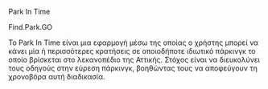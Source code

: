 Park In Time

Find.Park.GO

Το Park In Time είναι μια εφαρμογή μέσω της οποίας ο χρήστης μπορεί να κάνει μία ή περισσότερες κρατήσεις σε οποιοδήποτε ιδιωτικό πάρκινγκ το οποίο βρίσκεται στο λεκανοπέδιο της Αττικής. Στόχος είναι να διευκολύνει τους οδηγούς στην εύρεση πάρκινγκ, βοηθώντας τους να αποφεύγουν τη χρονοβόρα αυτή διαδικασία.
